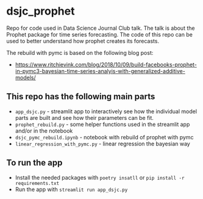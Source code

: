# dsjc_prophet
Repo for code used in Data Science Journal Club talk. The talk 
is about the Prophet package for time series forecasting.
The code of this repo can be used to better understand how prophet creates
its forecasts.

The rebuild with pymc is based on the following blog post:
- https://www.ritchievink.com/blog/2018/10/09/build-facebooks-prophet-in-pymc3-bayesian-time-series-analyis-with-generalized-additive-models/


## This repo has the following main parts
- `app_dsjc.py` - streamlit app to interactively see how the individual model 
parts are built and see how their parameters can be fit.
- `prophet_rebuild.py` - some helper functions used in the streamlit app and/or in the notebook
- `dsjc_pymc_rebuild.ipynb` - notebook with rebuild of prophet with pymc
- `linear_regression_with_pymc.py` - linear regression the bayesian way

## To run the app
- Install the needed packages with `poetry insatll` or `pip install -r requirements.txt`
- Run the app with `streamlit run app_dsjc.py`

